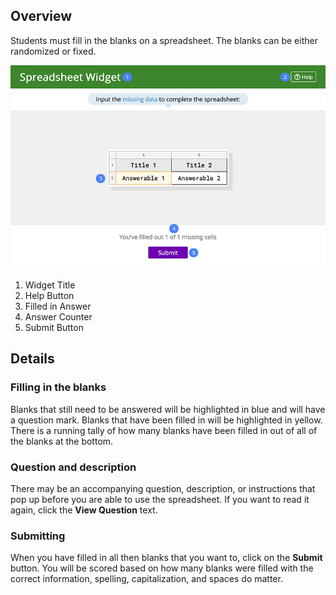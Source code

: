 ## Overview

Students must fill in the blanks on a spreadsheet. The blanks can be either randomized or fixed.

![player screen](assets/player.png)

1. Widget Title
2. Help Button
3. Filled in Answer
4. Answer Counter
5. Submit Button

## Details

### Filling in the blanks

Blanks that still need to be answered will be highlighted in blue and will have a question mark. Blanks that have been filled in will be highlighted in yellow. There is a running tally of how many blanks have been filled in out of all of the blanks at the bottom.

### Question and description

There may be an accompanying question, description, or instructions that pop up before you are able to use the spreadsheet. If you want to read it again, click the **View Question** text.

### Submitting

When you have filled in all then blanks that you want to, click on the **Submit** button. You will be scored based on how many blanks were filled with the correct information, spelling, capitalization, and spaces do matter. 
